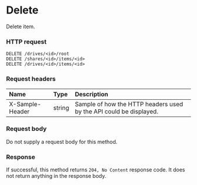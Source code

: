 # Delete

Delete item.
### HTTP request
```http
DELETE /drives/<id>/root
DELETE /shares/<id>/items/<id>
DELETE /drives/<id>/items/<id>

```
### Request headers
| Name       | Type | Description|
|:---------------|:--------|:----------|
| X-Sample-Header  | string  | Sample of how the HTTP headers used by the API could be displayed.|

### Request body
Do not supply a request body for this method.


### Response
If successful, this method returns `204, No Content` response code. It does not return anything in the response body.


<!-- uuid: bb8a942a-a4c7-4718-901d-22736373d5c0\n2015-10-09 15:15:44 UTC -->